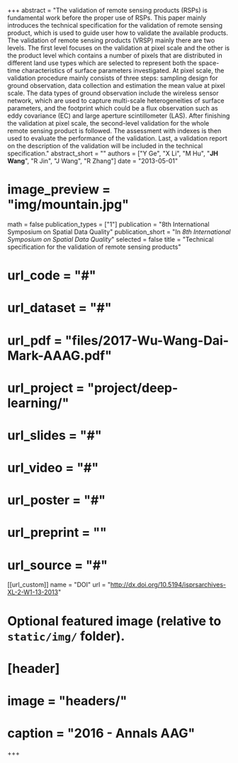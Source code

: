 +++
abstract = "The validation of remote sensing products (RSPs) is fundamental work before the proper use of RSPs. This paper mainly introduces the technical specification for the validation of remote sensing product, which is used to guide user how to validate the available products. The validation of remote sensing products (VRSP) mainly there are two levels. The first level focuses on the validation at pixel scale and the other is the product level which contains a number of pixels that are distributed in different land use types which are selected to represent both the space-time characteristics of surface parameters investigated. At pixel scale, the validation procedure mainly consists of three steps: sampling design for ground observation, data collection and estimation the mean value at pixel scale. The data types of ground observation include the wireless sensor network, which are used to capture multi-scale heterogeneities of surface parameters, and the footprint which could be a flux observation such as eddy covariance (EC) and large aperture scintillometer (LAS). After finishing the validation at pixel scale, the second-level validation for the whole remote sensing product is followed. The assessment with indexes is then used to evaluate the performance of the validation. Last, a validation report on the description of the validation will be included in the technical specification."
abstract_short = ""
authors = ["Y Ge", "X Li", "M Hu", "**JH Wang**", "R Jin", "J Wang", "R Zhang"]
date = "2013-05-01"
# image_preview = "img/mountain.jpg"
math = false
publication_types = ["1"]
publication = "8th International Symposium on Spatial Data Quality"
publication_short = "In *8th International Symposium on Spatial Data Quality*"
selected = false
title = "Technical specification for the validation of remote sensing products"
# url_code = "#"
# url_dataset = "#"
# url_pdf = "files/2017-Wu-Wang-Dai-Mark-AAAG.pdf"
# url_project = "project/deep-learning/"
# url_slides = "#"
# url_video = "#"
# url_poster = "#"
# url_preprint = ""
# url_source = "#"

[[url_custom]]
name = "DOI"
url = "http://dx.doi.org/10.5194/isprsarchives-XL-2-W1-13-2013"

# Optional featured image (relative to `static/img/` folder).
# [header]
# image = "headers/"
# caption = "2016 - Annals AAG"

+++


